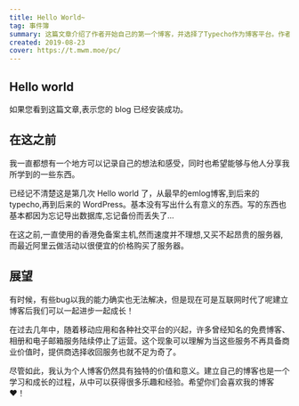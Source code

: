 ```yaml
---
title: Hello World~
tag: 事件簿
summary: 这篇文章介绍了作者开始自己的第一个博客，并选择了Typecho作为博客平台。作者认为个人博客仍然具有独特的价值和意义，并希望读者会喜欢他的博客。
created: 2019-08-23
cover: https://t.mwm.moe/pc/
---
```


## Hello world

如果您看到这篇文章,表示您的 blog 已经安装成功。

## 在这之前

我一直都想有一个地方可以记录自己的想法和感受，同时也希望能够与他人分享我所学到的一些东西。

已经记不清楚这是第几次 Hello world 了，从最早的emlog博客,到后来的 typecho,再到后来的 WordPress。基本没有写出什么有意义的东西。写的东西也基本都因为忘记导出数据库,忘记备份而丢失了…

在这之前,一直使用的香港免备案主机,然而速度并不理想,又买不起昂贵的服务器,而最近阿里云做活动以很便宜的价格购买了服务器。

## 展望

有时候，有些bug以我的能力确实也无法解决，但是现在可是互联网时代了呢建立博客后我们可以一起进步一起成长！

在过去几年中，随着移动应用和各种社交平台的兴起，许多曾经知名的免费博客、相册和电子邮箱服务陆续停止了运营。这个现象可以理解为当这些服务不再具备商业价值时，提供商选择收回服务也就不足为奇了。

尽管如此，我认为个人博客仍然具有独特的价值和意义。建立自己的博客也是一个学习和成长的过程，从中可以获得很多乐趣和经验。希望你们会喜欢我的博客♥！
